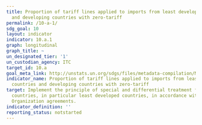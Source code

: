 ```yaml
---
title: Proportion of tariff lines applied to imports from least developed countries
  and developing countries with zero-tariff
permalink: /10-a-1/
sdg_goal: 10
layout: indicator
indicator: 10.a.1
graph: longitudinal
graph_title: ~
un_designated_tier: '1'
un_custodian_agency: ITC
target_id: 10.a
goal_meta_link: http://unstats.un.org/sdgs/files/metadata-compilation/Metadata-Goal-10.pdf
indicator_name: Proportion of tariff lines applied to imports from least developed
  countries and developing countries with zero-tariff
target: Implement the principle of special and differential treatment for developing
  countries, in particular least developed countries, in accordance with World Trade
  Organization agreements.
indicator_definition: ''
reporting_status: notstarted
---
```

